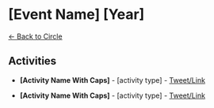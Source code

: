 # [Event Name] [Year]

[← Back to Circle](../../README.md)

## Activities

- **[Activity Name With Caps]** - [activity type] - [Tweet/Link]()

- **[Activity Name With Caps]** - [activity type] - [Tweet/Link]()